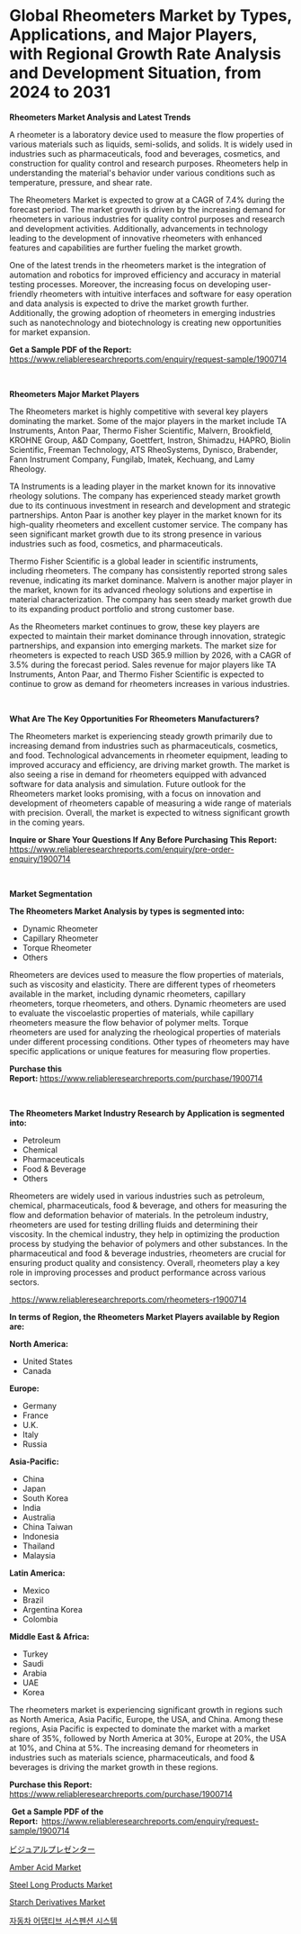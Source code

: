 <p><h1>Global Rheometers Market by Types, Applications, and Major Players, with Regional Growth Rate Analysis and Development Situation, from 2024 to 2031</h1></p><p><strong>Rheometers Market Analysis and Latest Trends</strong></p>
<p><p>A rheometer is a laboratory device used to measure the flow properties of various materials such as liquids, semi-solids, and solids. It is widely used in industries such as pharmaceuticals, food and beverages, cosmetics, and construction for quality control and research purposes. Rheometers help in understanding the material's behavior under various conditions such as temperature, pressure, and shear rate.</p><p>The Rheometers Market is expected to grow at a CAGR of 7.4% during the forecast period. The market growth is driven by the increasing demand for rheometers in various industries for quality control purposes and research and development activities. Additionally, advancements in technology leading to the development of innovative rheometers with enhanced features and capabilities are further fueling the market growth.</p><p>One of the latest trends in the rheometers market is the integration of automation and robotics for improved efficiency and accuracy in material testing processes. Moreover, the increasing focus on developing user-friendly rheometers with intuitive interfaces and software for easy operation and data analysis is expected to drive the market growth further. Additionally, the growing adoption of rheometers in emerging industries such as nanotechnology and biotechnology is creating new opportunities for market expansion.</p></p>
<p><strong>Get a Sample PDF of the Report:&nbsp;</strong> <a href="https://www.reliableresearchreports.com/enquiry/request-sample/1900714">https://www.reliableresearchreports.com/enquiry/request-sample/1900714</a></p>
<p>&nbsp;</p>
<p><strong>Rheometers Major Market Players</strong></p>
<p><p>The Rheometers market is highly competitive with several key players dominating the market. Some of the major players in the market include TA Instruments, Anton Paar, Thermo Fisher Scientific, Malvern, Brookfield, KROHNE Group, A&D Company, Goettfert, Instron, Shimadzu, HAPRO, Biolin Scientific, Freeman Technology, ATS RheoSystems, Dynisco, Brabender, Fann Instrument Company, Fungilab, Imatek, Kechuang, and Lamy Rheology.</p><p>TA Instruments is a leading player in the market known for its innovative rheology solutions. The company has experienced steady market growth due to its continuous investment in research and development and strategic partnerships. Anton Paar is another key player in the market known for its high-quality rheometers and excellent customer service. The company has seen significant market growth due to its strong presence in various industries such as food, cosmetics, and pharmaceuticals.</p><p>Thermo Fisher Scientific is a global leader in scientific instruments, including rheometers. The company has consistently reported strong sales revenue, indicating its market dominance. Malvern is another major player in the market, known for its advanced rheology solutions and expertise in material characterization. The company has seen steady market growth due to its expanding product portfolio and strong customer base.</p><p>As the Rheometers market continues to grow, these key players are expected to maintain their market dominance through innovation, strategic partnerships, and expansion into emerging markets. The market size for rheometers is expected to reach USD 365.9 million by 2026, with a CAGR of 3.5% during the forecast period. Sales revenue for major players like TA Instruments, Anton Paar, and Thermo Fisher Scientific is expected to continue to grow as demand for rheometers increases in various industries.</p></p>
<p>&nbsp;</p>
<p><strong>What Are The Key Opportunities For Rheometers Manufacturers?</strong></p>
<p><p>The Rheometers market is experiencing steady growth primarily due to increasing demand from industries such as pharmaceuticals, cosmetics, and food. Technological advancements in rheometer equipment, leading to improved accuracy and efficiency, are driving market growth. The market is also seeing a rise in demand for rheometers equipped with advanced software for data analysis and simulation. Future outlook for the Rheometers market looks promising, with a focus on innovation and development of rheometers capable of measuring a wide range of materials with precision. Overall, the market is expected to witness significant growth in the coming years.</p></p>
<p><strong>Inquire or Share Your Questions If Any Before Purchasing This Report:</strong> <a href="https://www.reliableresearchreports.com/enquiry/pre-order-enquiry/1900714">https://www.reliableresearchreports.com/enquiry/pre-order-enquiry/1900714</a></p>
<p>&nbsp;</p>
<p><strong>Market Segmentation</strong></p>
<p><strong>The Rheometers Market Analysis by types is segmented into:</strong></p>
<p><ul><li>Dynamic Rheometer</li><li>Capillary Rheometer</li><li>Torque Rheometer</li><li>Others</li></ul></p>
<p><p>Rheometers are devices used to measure the flow properties of materials, such as viscosity and elasticity. There are different types of rheometers available in the market, including dynamic rheometers, capillary rheometers, torque rheometers, and others. Dynamic rheometers are used to evaluate the viscoelastic properties of materials, while capillary rheometers measure the flow behavior of polymer melts. Torque rheometers are used for analyzing the rheological properties of materials under different processing conditions. Other types of rheometers may have specific applications or unique features for measuring flow properties.</p></p>
<p><strong>Purchase this Report:&nbsp;</strong><a href="https://www.reliableresearchreports.com/purchase/1900714">https://www.reliableresearchreports.com/purchase/1900714</a></p>
<p>&nbsp;</p>
<p><strong>The Rheometers Market Industry Research by Application is segmented into:</strong></p>
<p><ul><li>Petroleum</li><li>Chemical</li><li>Pharmaceuticals</li><li>Food & Beverage</li><li>Others</li></ul></p>
<p><p>Rheometers are widely used in various industries such as petroleum, chemical, pharmaceuticals, food & beverage, and others for measuring the flow and deformation behavior of materials. In the petroleum industry, rheometers are used for testing drilling fluids and determining their viscosity. In the chemical industry, they help in optimizing the production process by studying the behavior of polymers and other substances. In the pharmaceutical and food & beverage industries, rheometers are crucial for ensuring product quality and consistency. Overall, rheometers play a key role in improving processes and product performance across various sectors.</p></p>
<p><a href="https://www.reliableresearchreports.com/rheometers-r1900714">&nbsp;https://www.reliableresearchreports.com/rheometers-r1900714</a></p>
<p><strong>In terms of Region, the Rheometers Market Players available by Region are:</strong></p>
<p>
    <p> <strong> North America: </strong>
        <ul>
            <li>United States</li>
            <li>Canada</li>
        </ul>
        </p> 
    <p> <strong> Europe: </strong>
        <ul>
            <li>Germany</li>
            <li>France</li>
            <li>U.K.</li>
            <li>Italy</li>
            <li>Russia</li>
        </ul>
        </p> 
    <p> <strong> Asia-Pacific: </strong>
        <ul>
            <li>China</li>
            <li>Japan</li>
            <li>South Korea</li>
            <li>India</li>
            <li>Australia</li>
            <li>China Taiwan</li>
            <li>Indonesia</li>
            <li>Thailand</li>
            <li>Malaysia</li>
        </ul>
        </p> 
    <p> <strong> Latin America: </strong>
        <ul>
            <li>Mexico</li>
            <li>Brazil</li>
            <li>Argentina Korea</li>
            <li>Colombia</li>
        </ul>
        </p> 
    <p> <strong> Middle East & Africa: </strong>
        <ul>
            <li>Turkey</li>
            <li>Saudi</li>
            <li>Arabia</li>
            <li>UAE</li>
            <li>Korea</li>
        </ul>
    </p>
    </p>
<p><p>The rheometers market is experiencing significant growth in regions such as North America, Asia Pacific, Europe, the USA, and China. Among these regions, Asia Pacific is expected to dominate the market with a market share of 35%, followed by North America at 30%, Europe at 20%, the USA at 10%, and China at 5%. The increasing demand for rheometers in industries such as materials science, pharmaceuticals, and food & beverages is driving the market growth in these regions.</p></p>
<p><strong>Purchase this Report: </strong><a href="https://www.reliableresearchreports.com/purchase/1900714">https://www.reliableresearchreports.com/purchase/1900714</a></p>
<p>&nbsp;<strong>Get a Sample PDF of the Report:&nbsp;&nbsp;</strong><a href="https://www.reliableresearchreports.com/enquiry/request-sample/1900714">https://www.reliableresearchreports.com/enquiry/request-sample/1900714</a></p>
<p><strong></strong></p>
<p><p><a href="https://medium.com/@dylancoleman70/%E3%83%93%E3%82%B8%E3%83%A5%E3%82%A2%E3%83%AB%E3%83%97%E3%83%AC%E3%82%BC%E3%83%B3%E3%82%BF%E3%83%BC%E5%B8%82%E5%A0%B4-%E5%B8%82%E5%A0%B4%E3%82%B7%E3%82%A7%E3%82%A2-%E5%B8%82%E5%A0%B4%E5%8B%95%E5%90%91-%E5%B0%86%E6%9D%A5%E3%81%AE%E6%88%90%E9%95%B7%E3%82%92%E8%AA%BF%E6%9F%BB-7eeb2df5e54a">ビジュアルプレゼンター</a></p><p><a href="https://www.linkedin.com/pulse/amber-acid-market-size-growth-outlook-from-2024-2031-projecting-pl4je?trackingId=Y1x36J3C0Eqr8uFbdX0tSA%3D%3D">Amber Acid Market</a></p><p><a href="https://issuu.com/reportprime-2/docs/steel-long-products-market-size-2030.pptx">Steel Long Products Market</a></p><p><a href="https://issuu.com/reportprime-2/docs/starch-derivatives-market-size-2030.pptx">Starch Derivatives Market</a></p><p><a href="https://medium.com/@mehereenadusoye/%EC%9E%90%EB%8F%99%EC%B0%A8-%EC%A0%81%EC%9D%91%ED%98%95-%EC%84%9C%EC%8A%A4%ED%8E%9C%EC%85%98-%EC%8B%9C%EC%8A%A4%ED%85%9C-%EC%8B%9C%EC%9E%A5-%EB%B3%B4%EA%B3%A0%EC%84%9C%EB%8A%94-%EC%9D%B4-%EC%8B%9C%EC%9E%A5%EC%9D%98-%EC%B5%9C%EC%8B%A0-%ED%8A%B8%EB%A0%8C%EB%93%9C%EC%99%80-%EC%84%B1%EC%9E%A5-%EA%B8%B0%ED%9A%8C%EB%A5%BC-%EB%B3%B4%EC%97%AC%EC%A4%8D%EB%8B%88%EB%8B%A4-90022954dc0b">자동차 어댑티브 서스펜션 시스템</a></p></p>